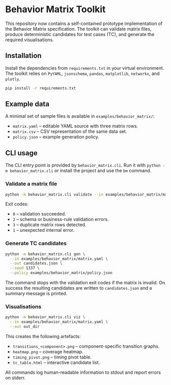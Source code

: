 # Behavior Matrix Toolkit

This repository now contains a self-contained prototype implementation of the
Behavior Matrix specification.  The toolkit can validate matrix files,
produce deterministic candidates for test cases (TC), and generate the
required visualisations.

## Installation

Install the dependencies from `requirements.txt` in your virtual environment.
The toolkit relies on `PyYAML`, `jsonschema`, `pandas`, `matplotlib`,
`networkx`, and `plotly`.

```bash
pip install -r requirements.txt
```

## Example data

A minimal set of sample files is available in `examples/behavior_matrix/`:

* `matrix.yaml` – editable YAML source with three matrix rows.
* `matrix.csv` – CSV representation of the same data set.
* `policy.json` – example generation policy.

## CLI usage

The CLI entry point is provided by `behavior_matrix.cli`.  Run it with
`python -m behavior_matrix.cli` or install the project and use the `bm`
command.

### Validate a matrix file

```bash
python -m behavior_matrix.cli validate --in examples/behavior_matrix/matrix.yaml
```

Exit codes:

* `0` – validation succeeded.
* `2` – schema or business-rule validation errors.
* `3` – duplicate matrix rows detected.
* `1` – unexpected internal error.

### Generate TC candidates

```bash
python -m behavior_matrix.cli gen \
  --in examples/behavior_matrix/matrix.yaml \
  --out candidates.json \
  --seed 1337 \
  --policy examples/behavior_matrix/policy.json
```

The command stops with the validation exit codes if the matrix is invalid.
On success the resulting candidates are written to `candidates.json` and a
summary message is printed.

### Visualisations

```bash
python -m behavior_matrix.cli viz \
  --in examples/behavior_matrix/matrix.yaml \
  --out out_dir
```

This creates the following artefacts:

* `transitions_<component>.png` – component-specific transition graphs.
* `heatmap.png` – coverage heatmap.
* `timing_pivot.png` – timing pivot table.
* `tc_table.html` – interactive candidate list.

All commands log human-readable information to stdout and report errors on
stderr.
